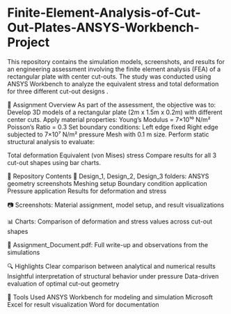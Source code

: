 # Finite-Element-Analysis-of-Cut-Out-Plates-ANSYS-Workbench-Project
This repository contains the simulation models, screenshots, and results for an engineering assessment involving the finite element analysis (FEA) of a rectangular plate with center cut-outs. The study was conducted using ANSYS Workbench to analyze the equivalent stress and total deformation for three different cut-out designs .

📄 Assignment Overview
As part of the assessment, the objective was to:
Develop 3D models of a rectangular plate (2m x 1.5m x 0.2m) with different center cuts.
Apply material properties:
Young’s Modulus = 7×10¹⁰ N/m²
Poisson’s Ratio = 0.3
Set boundary conditions:
Left edge fixed
Right edge subjected to 7×10⁷ N/m² pressure
Mesh with 0.1 m size.
Perform static structural analysis to evaluate:

Total deformation
Equivalent (von Mises) stress
Compare results for all 3 cut-out shapes using bar charts.

📁 Repository Contents
📂 Design_1, Design_2, Design_3 folders:
ANSYS geometry screenshots
Meshing setup
Boundary condition application
Pressure application
Results for deformation and stress

📷 Screenshots: Material assignment, model setup, and result visualizations

📊 Charts: Comparison of deformation and stress values across cut-out shapes

📄 Assignment_Document.pdf: Full write-up and observations from the simulations

🔍 Highlights
Clear comparison between analytical and numerical results
Insightful interpretation of structural behavior under pressure
Data-driven evaluation of optimal cut-out geometry

📌 Tools Used
ANSYS Workbench for modeling and simulation
Microsoft Excel for result visualization
Word for documentation
